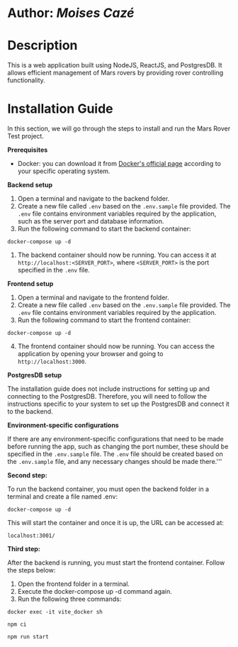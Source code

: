 # Author: *Moises Cazé*

# Description

This is a web application built using NodeJS, ReactJS, and PostgresDB. It allows efficient management of Mars rovers by providing rover controlling functionality.

# Installation Guide

In this section, we will go through the steps to install and run the Mars Rover Test project.

**Prerequisites**

- Docker: you can download it from [Docker's official page](https://www.docker.com/products/docker-desktop/) according to your specific operating system.

**Backend setup**

1. Open a terminal and navigate to the backend folder.
2. Create a new file called `.env` based on the `.env.sample` file provided. The `.env` file contains environment variables required by the application, such as the server port and database information.
3. Run the following command to start the backend container:

```
docker-compose up -d
```

1. The backend container should now be running. You can access it at `http://localhost:<SERVER_PORT>`, where `<SERVER_PORT>` is the port specified in the `.env` file.

**Frontend setup**

1. Open a terminal and navigate to the frontend folder.
2. Create a new file called `.env` based on the `.env.sample` file provided. The `.env` file contains environment variables required by the application.
3. Run the following command to start the frontend container:

```
docker-compose up -d
```


4. The frontend container should now be running. You can access the application by opening your browser and going to `http://localhost:3000`.


**PostgresDB setup**

The installation guide does not include instructions for setting up and connecting to the PostgresDB. Therefore, you will need to follow the instructions specific to your system to set up the PostgresDB and connect it to the backend.

**Environment-specific configurations**

If there are any environment-specific configurations that need to be made before running the app, such as changing the port number, these should be specified in the `.env.sample` file. The `.env` file should be created based on the `.env.sample` file, and any necessary changes should be made there.'''

**Second step:**

To run the backend container, you must open the backend folder in a terminal and create a file named .env:

```
docker-compose up -d
```

This will start the container and once it is up, the URL can be accessed at:
```
localhost:3001/
```

**Third step:**

After the backend is running, you must start the frontend container. Follow the steps below:

1. Open the frontend folder in a terminal.
2. Execute the docker-compose up -d command again.
3. Run the following three commands:
   
```
docker exec -it vite_docker sh
```

```
npm ci
```

```
npm run start
```
